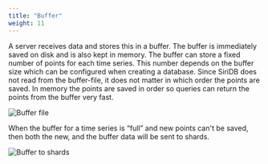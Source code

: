 ```yaml
---
title: "Buffer"
weight: 11
---
```


A server receives data and stores this in a buffer. The buffer is immediately saved on disk and is also kept in memory. The buffer can store a fixed number of points for each time series. This number depends on the buffer size which can be configured when creating a database. Since SiriDB does not read from the buffer-file, it does not matter in which order the points are saved. In memory the points are saved in order so queries can return the points from the buffer very fast.

![Buffer file](../../images/buffer-file-memory.png)

When the buffer for a time series is “full” and new points can't be saved, then both the new, and the buffer data will be sent to shards.

![Buffer to shards](../../images/buffer-to-shards.png)
